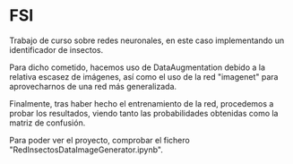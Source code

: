 # FSI
Trabajo de curso sobre redes neuronales, en este caso implementando un identificador de insectos.


Para dicho cometido, hacemos uso de DataAugmentation debido a la relativa escasez de imágenes, así como el uso de la red "imagenet" para aprovecharnos de una red más generalizada.

Finalmente, tras haber hecho el entrenamiento de la red, procedemos a probar los resultados, viendo tanto las probabilidades obtenidas como la matriz de confusión.

Para poder ver el proyecto, comprobar el fichero "RedInsectosDataImageGenerator.ipynb".
